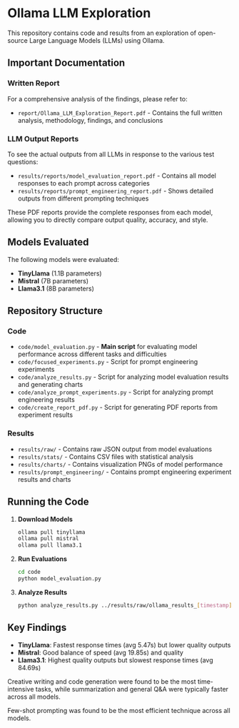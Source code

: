 # Ollama LLM Exploration

This repository contains code and results from an exploration of open-source Large Language Models (LLMs) using Ollama.

## Important Documentation

### Written Report
For a comprehensive analysis of the findings, please refer to:
- `report/Ollama_LLM_Exploration_Report.pdf` - Contains the full written analysis, methodology, findings, and conclusions

### LLM Output Reports
To see the actual outputs from all LLMs in response to the various test questions:
- `results/reports/model_evaluation_report.pdf` - Contains all model responses to each prompt across categories
- `results/reports/prompt_engineering_report.pdf` - Shows detailed outputs from different prompting techniques

These PDF reports provide the complete responses from each model, allowing you to directly compare output quality, accuracy, and style.

## Models Evaluated

The following models were evaluated:
- **TinyLlama** (1.1B parameters)
- **Mistral** (7B parameters)
- **Llama3.1** (8B parameters)

## Repository Structure

### Code

- `code/model_evaluation.py` - **Main script** for evaluating model performance across different tasks and difficulties
- `code/focused_experiments.py` - Script for prompt engineering experiments
- `code/analyze_results.py` - Script for analyzing model evaluation results and generating charts
- `code/analyze_prompt_experiments.py` - Script for analyzing prompt engineering results
- `code/create_report_pdf.py` - Script for generating PDF reports from experiment results

### Results

- `results/raw/` - Contains raw JSON output from model evaluations
- `results/stats/` - Contains CSV files with statistical analysis
- `results/charts/` - Contains visualization PNGs of model performance
- `results/prompt_engineering/` - Contains prompt engineering experiment results and charts

## Running the Code

1. **Download Models**
   ```bash
   ollama pull tinyllama
   ollama pull mistral
   ollama pull llama3.1
   ```

2. **Run Evaluations**
   ```bash
   cd code
   python model_evaluation.py
   ```

3. **Analyze Results**
   ```bash
   python analyze_results.py ../results/raw/ollama_results_[timestamp].json
   ```

## Key Findings

- **TinyLlama**: Fastest response times (avg 5.47s) but lower quality outputs
- **Mistral**: Good balance of speed (avg 19.85s) and quality
- **Llama3.1**: Highest quality outputs but slowest response times (avg 84.69s)

Creative writing and code generation were found to be the most time-intensive tasks, while summarization and general Q&A were typically faster across all models.

Few-shot prompting was found to be the most efficient technique across all models.
